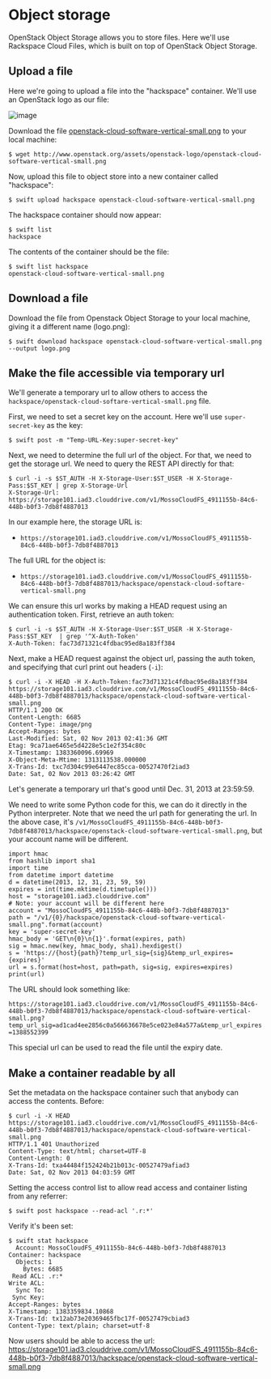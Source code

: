 # Object storage

OpenStack Object Storage allows you to store files. Here we'll use Rackspace Cloud Files, which is built on top of OpenStack Object Storage.

## Upload a file

Here we're going to upload a file into the "hackspace" container. We'll use an OpenStack logo as our file:

![image](http://www.openstack.org/assets/openstack-logo/openstack-cloud-software-vertical-small.png)


Download the file [openstack-cloud-software-vertical-small.png] to your local machine:

	$ wget http://www.openstack.org/assets/openstack-logo/openstack-cloud-software-vertical-small.png

Now, upload this file to object store into a new container called "hackspace":

    $ swift upload hackspace openstack-cloud-software-vertical-small.png

The hackspace container should now appear:

    $ swift list
    hackspace

The contents of the container should be the file:

	$ swift list hackspace
	openstack-cloud-software-vertical-small.png

[openstack-cloud-software-vertical-small.png]: http://www.openstack.org/assets/openstack-logo/openstack-cloud-software-vertical-small.png

## Download a file

Download the file from Openstack Object Storage to your local machine, giving it a different name (logo.png):

    $ swift download hackspace openstack-cloud-software-vertical-small.png --output logo.png


## Make the file accessible via temporary url

We'll generate a temporary url to allow others to access the `hackspace/openstack-cloud-softare-vertical-small.png` file.

First, we need to set a secret key on the account. Here we'll use `super-secret-key` as the key:

    $ swift post -m "Temp-URL-Key:super-secret-key"


Next, we need to determine the full url of the object. For that, we need to get the storage url. We need to query the REST API directly for that:

    $ curl -i -s $ST_AUTH -H X-Storage-User:$ST_USER -H X-Storage-Pass:$ST_KEY | grep X-Storage-Url
    X-Storage-Url: https://storage101.iad3.clouddrive.com/v1/MossoCloudFS_4911155b-84c6-448b-b0f3-7db8f4887013

In our example here, the storage URL is:
 * `https://storage101.iad3.clouddrive.com/v1/MossoCloudFS_4911155b-84c6-448b-b0f3-7db8f4887013`

The full URL for the object is:
 * `https://storage101.iad3.clouddrive.com/v1/MossoCloudFS_4911155b-84c6-448b-b0f3-7db8f4887013/hackspace/openstack-cloud-softare-vertical-small.png`

We can ensure this url works by making a HEAD request using an authentication token. First, retrieve an auth token:

	$ curl -i -s $ST_AUTH -H X-Storage-User:$ST_USER -H X-Storage-Pass:$ST_KEY  | grep '^X-Auth-Token'
	X-Auth-Token: fac73d71321c4fdbac95ed8a183ff384
Next, make a HEAD request against the object url, passing the auth token, and specifying that curl print out headers (`-i`):

	$ curl -i -X HEAD -H X-Auth-Token:fac73d71321c4fdbac95ed8a183ff384 https://storage101.iad3.clouddrive.com/v1/MossoCloudFS_4911155b-84c6-448b-b0f3-7db8f4887013/hackspace/openstack-cloud-software-vertical-small.png
	HTTP/1.1 200 OK
	Content-Length: 6685
	Content-Type: image/png
	Accept-Ranges: bytes
	Last-Modified: Sat, 02 Nov 2013 02:41:36 GMT
	Etag: 9ca71ae6465e5d4228e5c1e2f354c80c
	X-Timestamp: 1383360096.69969
	X-Object-Meta-Mtime: 1313113538.000000
	X-Trans-Id: txc7d304c99e6447ec85cca-00527470f2iad3
	Date: Sat, 02 Nov 2013 03:26:42 GMT


Let's generate a temporary url that's good until Dec. 31, 2013 at 23:59:59.

We need to write some Python code for this, we can do it directly in the Python interpreter. Note that we need the url path for generating the url. In the above case, it's `/v1/MossoCloudFS_4911155b-84c6-448b-b0f3-7db8f4887013/hackspace/openstack-cloud-software-vertical-small.png`, but your account name will be different.


	import hmac
	from hashlib import sha1
	import time
	from datetime import datetime
	d = datetime(2013, 12, 31, 23, 59, 59)
	expires = int(time.mktime(d.timetuple()))
	host = "storage101.iad3.clouddrive.com"
	# Note: your account will be different here
	account = "MossoCloudFS_4911155b-84c6-448b-b0f3-7db8f4887013"
	path = "/v1/{0}/hackspace/openstack-cloud-software-vertical-small.png".format(account)
	key = 'super-secret-key'
	hmac_body = 'GET\n{0}\n{1}'.format(expires, path)
	sig = hmac.new(key, hmac_body, sha1).hexdigest()
	s = 'https://{host}{path}?temp_url_sig={sig}&temp_url_expires={expires}'
	url = s.format(host=host, path=path, sig=sig, expires=expires)
	print(url)


The URL should look something like:


`https://storage101.iad3.clouddrive.com/v1/MossoCloudFS_4911155b-84c6-448b-b0f3-7db8f4887013/hackspace/openstack-cloud-software-vertical-small.png?temp_url_sig=ad1cad4ee2856c0a566636678e5ce023e84a577a&temp_url_expires=1388552399`

This special url can be used to read the file until the expiry date.


## Make a container readable by all

Set the metadata on the hackspace container such that anybody can access the contents. Before:

	$ curl -i -X HEAD https://storage101.iad3.clouddrive.com/v1/MossoCloudFS_4911155b-84c6-448b-b0f3-7db8f4887013/hackspace/openstack-cloud-software-vertical-small.png
	HTTP/1.1 401 Unauthorized
	Content-Type: text/html; charset=UTF-8
	Content-Length: 0
	X-Trans-Id: txa44484f152424b21b013c-00527479afiad3
	Date: Sat, 02 Nov 2013 04:03:59 GMT

Setting the access control list to allow read access and container listing from any referrer:

    $ swift post hackspace --read-acl '.r:*'

Verify it's been set:

	$ swift stat hackspace
	  Account: MossoCloudFS_4911155b-84c6-448b-b0f3-7db8f4887013
	Container: hackspace
	  Objects: 1
	    Bytes: 6685
	 Read ACL: .r:*
	Write ACL:
	  Sync To:
	 Sync Key:
	Accept-Ranges: bytes
	X-Timestamp: 1383359834.10868
	X-Trans-Id: tx12ab73e20369465fbc17f-00527479cbiad3
	Content-Type: text/plain; charset=utf-8


Now users should be able to access the url: https://storage101.iad3.clouddrive.com/v1/MossoCloudFS_4911155b-84c6-448b-b0f3-7db8f4887013/hackspace/openstack-cloud-software-vertical-small.png

